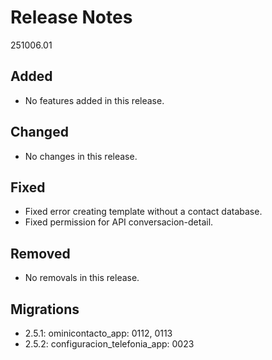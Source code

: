 # Release Notes
251006.01

## Added
- No features added in this release.

## Changed

- No changes in this release.

## Fixed

- Fixed error creating template without a contact database.
- Fixed permission for API conversacion-detail.

## Removed

- No removals in this release.

## Migrations

- 2.5.1: ominicontacto_app: 0112, 0113
- 2.5.2: configuracion_telefonia_app: 0023

